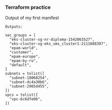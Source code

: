 ### Terraform practice

Output of my first manifest
```commandline
Outputs:

sec_groups = [
  "eks-cluster-sg-nr-diploma-1542063527",
  "eks-cluster-sg-eks_ums_cluster1-2111688397",
  "epam-world",
  "customer",
  "epam-europe",
  "epam-by-ru",
  "default",
]
subnets = tolist([
  "subnet-18068254",
  "subnet-dc4a30b6",
  "subnet-2965d455",
])
vpcs = tolist([
  "vpc-6c6dfe06",
])
```